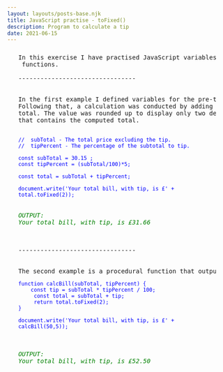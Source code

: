 ```yaml
---
layout: layouts/posts-base.njk
title: JavaScript practise - toFixed()
description: Program to calculate a tip
date: 2021-06-15
---
```

<pre style="margin: 5%;">
In this exercise I have practised JavaScript variables, arithmetic operations and
 functions. 
<br/>--------------------------------<br/><br/>
In the first example I defined variables for the pre-tip total and the tip percentage.
Following that, a calculation was conducted by adding both numbers together to get the
total. The value was rounded up to display only two decimals. The result is a sentence
that contains the computed total. 

<code style="color: blue">
//  subTotal - The total price excluding the tip.
//  tipPercent - The percentage of the subtotal to tip.

const subTotal = 30.15 ;
const tipPercent = (subTotal/100)*5;

const total = subTotal + tipPercent;

document.write('Your total bill, with tip, is £' + total.toFixed(2));
</code>
<em style="color: green">
OUTPUT:
Your total bill, with tip, is £31.66
</em>

<br/>--------------------------------<br/><br/>
The second example is a procedural function that outputs the same result as the first.
<code style="color: blue">
function calcBill(subTotal, tipPercent) {
    const tip = subTotal * tipPercent / 100;
     const total = subTotal + tip;
     return total.toFixed(2);
}

document.write('Your total bill, with tip, is £' + calcBill(50,5));
</code>

<em style="color: green">
OUTPUT:
Your total bill, with tip, is £52.50</em>